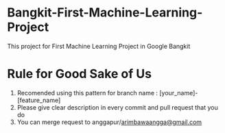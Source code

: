 # Bangkit-First-Machine-Learning-Project
This project for First Machine Learning Project in Google Bangkit

# Rule for Good Sake of Us
1. Recomended using this pattern for branch name : [your_name]-[feature_name]
2. Please give clear description in every commit and pull request that you do
3. You can merge request to anggapur/arimbawaangga@gmail.com
